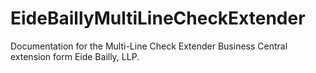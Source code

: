 # EideBaillyMultiLineCheckExtender
Documentation for the Multi-Line Check Extender Business Central extension form Eide Bailly, LLP.
